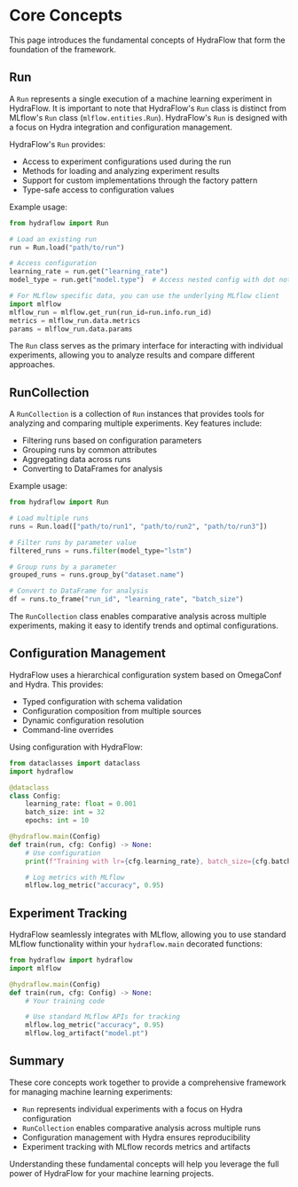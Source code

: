 # Core Concepts

This page introduces the fundamental concepts of HydraFlow that form the
foundation of the framework.

## Run

A `Run` represents a single execution of a machine learning experiment in
HydraFlow. It is important to note that HydraFlow's `Run` class is distinct
from MLflow's `Run` class (`mlflow.entities.Run`). HydraFlow's `Run` is
designed with a focus on Hydra integration and configuration management.

HydraFlow's `Run` provides:

- Access to experiment configurations used during the run
- Methods for loading and analyzing experiment results
- Support for custom implementations through the factory pattern
- Type-safe access to configuration values

Example usage:

```python
from hydraflow import Run

# Load an existing run
run = Run.load("path/to/run")

# Access configuration
learning_rate = run.get("learning_rate")
model_type = run.get("model.type")  # Access nested config with dot notation

# For MLflow specific data, you can use the underlying MLflow client
import mlflow
mlflow_run = mlflow.get_run(run_id=run.info.run_id)
metrics = mlflow_run.data.metrics
params = mlflow_run.data.params
```

The `Run` class serves as the primary interface for interacting with
individual experiments, allowing you to analyze results and compare
different approaches.

## RunCollection

A `RunCollection` is a collection of `Run` instances that provides tools
for analyzing and comparing multiple experiments. Key features include:

- Filtering runs based on configuration parameters
- Grouping runs by common attributes
- Aggregating data across runs
- Converting to DataFrames for analysis

Example usage:

```python
from hydraflow import Run

# Load multiple runs
runs = Run.load(["path/to/run1", "path/to/run2", "path/to/run3"])

# Filter runs by parameter value
filtered_runs = runs.filter(model_type="lstm")

# Group runs by a parameter
grouped_runs = runs.group_by("dataset.name")

# Convert to DataFrame for analysis
df = runs.to_frame("run_id", "learning_rate", "batch_size")
```

The `RunCollection` class enables comparative analysis across multiple
experiments, making it easy to identify trends and optimal configurations.

## Configuration Management

HydraFlow uses a hierarchical configuration system based on OmegaConf and
Hydra. This provides:

- Typed configuration with schema validation
- Configuration composition from multiple sources
- Dynamic configuration resolution
- Command-line overrides

Using configuration with HydraFlow:

```python
from dataclasses import dataclass
import hydraflow

@dataclass
class Config:
    learning_rate: float = 0.001
    batch_size: int = 32
    epochs: int = 10

@hydraflow.main(Config)
def train(run, cfg: Config) -> None:
    # Use configuration
    print(f"Training with lr={cfg.learning_rate}, batch_size={cfg.batch_size}")

    # Log metrics with MLflow
    mlflow.log_metric("accuracy", 0.95)
```

## Experiment Tracking

HydraFlow seamlessly integrates with MLflow, allowing you to use standard
MLflow functionality within your `hydraflow.main` decorated functions:

```python
from hydraflow import hydraflow
import mlflow

@hydraflow.main(Config)
def train(run, cfg: Config) -> None:
    # Your training code

    # Use standard MLflow APIs for tracking
    mlflow.log_metric("accuracy", 0.95)
    mlflow.log_artifact("model.pt")
```

## Summary

These core concepts work together to provide a comprehensive framework for
managing machine learning experiments:

- `Run` represents individual experiments with a focus on Hydra configuration
- `RunCollection` enables comparative analysis across multiple runs
- Configuration management with Hydra ensures reproducibility
- Experiment tracking with MLflow records metrics and artifacts

Understanding these fundamental concepts will help you leverage the full
power of HydraFlow for your machine learning projects.